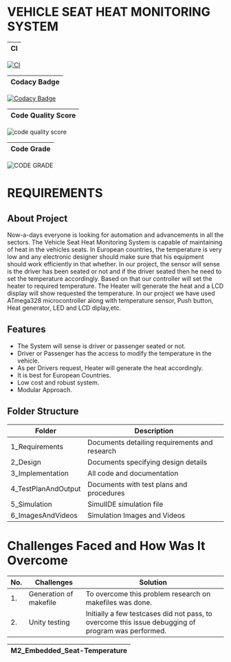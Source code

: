 # VEHICLE SEAT HEAT MONITORING SYSTEM

|CI|
|---------------------------------------|
[![CI](https://github.com/Ashishaman123/M2_Embedded_Seat-Temperature/actions/workflows/main.yml/badge.svg)](https://github.com/Ashishaman123/M2_Embedded_Seat-Temperature/actions/workflows/main.yml)

|Codacy Badge|
|---------------------------------------|
[![Codacy Badge](https://app.codacy.com/project/badge/Grade/11d44b92208243d9a177541df9ab173b)](https://www.codacy.com/gh/Ashishaman123/M2_Embedded_Seat-Temperature/dashboard?utm_source=github.com&amp;utm_medium=referral&amp;utm_content=Ashishaman123/M2_Embedded_Seat-Temperature&amp;utm_campaign=Badge_Grade)

|Code Quality Score|
|---------------------------------------|
![code quality score](https://api.codiga.io/project/30138/score/svg)

|Code Grade|
|---------------------------------------|
![CODE GRADE](https://api.codiga.io/project/30138/status/svg)


# REQUIREMENTS

## About Project
Now-a-days everyone is looking for automation and advancements in all the sectors. The Vehicle Seat Heat Monitoring System is capable of maintaining of heat in the vehicles seats. In European countries, the temperature is very low and any electronic designer should make sure that his equipment should work efficiently in that whether. In our project, the sensor will sense is the driver has been seated or not and if the driver seated then he need to set the temperature accordingly. Based on that our controller will set the heater to required temperature. The Heater will generate the heat and a LCD display will show requested the temperature. In our project we have used ATmega328 microcontroller along with temperature sensor, Push button, Heat generator, LED and LCD diplay,etc.

## Features
- The System will sense is driver or passenger seated or not.
- Driver or Passenger has the access to modify the temperature in the vehicle.
- As per Drivers request, Heater will generate the heat accordingly.
- It is best for European Countries.
- Low cost and robust system.
- Modular Approach.
 
## Folder Structure
|Folder|	Description|
|------|-------------|
1_Requirements|	Documents detailing requirements and research
2_Design|	Documents specifying design details
3_Implementation|	All code and documentation
4_TestPlanAndOutput|	Documents with test plans and procedures
5_Simulation|	SimulIDE simulation file
6_ImagesAndVideos|	Simulation Images and Videos

# Challenges Faced and How Was It Overcome

|No.|	Challenges|	Solution|
|----|----------|----------|
|1.|	Generation of makefile|To overcome this problem research on makefiles was done.
|2.|  Unity testing|Initially a few testcases did not pass, to overcome this issue debugging of program was performed.

|M2_Embedded_Seat-Temperature|
|---------------------------------------|

